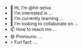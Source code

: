 - 👋 Hi, I’m @hit-selva
- 👀 I’m interested in ...
- 🌱 I’m currently learning ...
- 💞️ I’m looking to collaborate on ...
- 📫 How to reach me ...
- 😄 Pronouns: ...
- ⚡ Fun fact: ...

<!---
hit-selva/hit-selva is a ✨ special ✨ repository because its `README.md` (this file) appears on your GitHub profile.
You can click the Preview link to take a look at your changes.
--->
